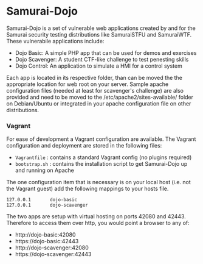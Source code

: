 Samurai-Dojo
============

Samurai-Dojo is a set of vulnerable web applications created by and for the Samurai security testing distributions like SamuraiSTFU and SamuraiWTF.  These vulnerabile applications include:

  - Dojo Basic:  A simple PHP app that can be used for demos and exercises
  - Dojo Scavenger:  A student CTF-like challenge to test penesting skills
  - Dojo Control:  An application to simulate a HMI for a control system

Each app is located in its respective folder, than can be moved the the appropriate location for web root on your server.  Sample apache configuration files (needed at least for scavenger's challenge) are also provided and need to be moved to the /etc/apache2/sites-available/ folder on Debian/Ubuntu or integrated in your apache configuration file on other distributions.

### Vagrant
For ease of development a Vagrant configuration are available.  The Vagrant configuration and deployment are stored in the following files:
* `Vagrantfile` : contains a standard Vagrant config (no plugins required)
* `bootstrap.sh` : contains the installation script to get Samurai-Dojo up and running on Apache

The one configuration item that is necessary is on your local host (i.e. not the Vagrant guest) add the following mappings to your hosts file.

   ```
   127.0.0.1       dojo-basic
   127.0.0.1       dojo-scavenger
   ```

The two apps are setup with virtual hosting on ports 42080 and 42443. Therefore to access them over http, you would point a browser to any of:

* http://dojo-basic:42080
* https://dojo-basic:42443
* http://dojo-scavenger:42080
* https://dojo-scavenger:42443
